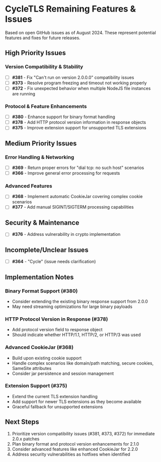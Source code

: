 # CycleTLS Remaining Features & Issues

Based on open GitHub issues as of August 2024. These represent potential features and fixes for future releases.

## High Priority Issues

### Version Compatibility & Stability
- [ ] **#381** - Fix "Can't run on version 2.0.0.0" compatibility issues
- [ ] **#373** - Resolve program freezing and timeout not working properly
- [ ] **#372** - Fix unexpected behavior when multiple NodeJS file instances are running

### Protocol & Feature Enhancements
- [ ] **#380** - Enhance support for binary format handling
- [ ] **#378** - Add HTTP protocol version information in response objects
- [ ] **#375** - Improve extension support for unsupported TLS extensions

## Medium Priority Issues

### Error Handling & Networking
- [ ] **#369** - Return proper errors for "dial tcp: no such host" scenarios
- [ ] **#366** - Improve general error processing for requests

### Advanced Features
- [ ] **#368** - Implement automatic CookieJar covering complex cookie scenarios
- [ ] **#377** - Add manual SIGINT/SIGTERM processing capabilities

## Security & Maintenance
- [ ] **#376** - Address vulnerability in crypto implementation

## Incomplete/Unclear Issues
- [ ] **#364** - "Cycle" (issue needs clarification)

## Implementation Notes

### Binary Format Support (#380)
- Consider extending the existing binary response support from 2.0.0
- May need streaming optimizations for large binary payloads

### HTTP Protocol Version in Response (#378)
- Add protocol version field to response object
- Should indicate whether HTTP/1.1, HTTP/2, or HTTP/3 was used

### Advanced CookieJar (#368)
- Build upon existing cookie support
- Handle complex scenarios like domain/path matching, secure cookies, SameSite attributes
- Consider jar persistence and session management

### Extension Support (#375)
- Extend the current TLS extension handling
- Add support for newer TLS extensions as they become available
- Graceful fallback for unsupported extensions

## Next Steps
1. Prioritize version compatibility issues (#381, #373, #372) for immediate 2.0.x patches
2. Plan binary format and protocol version enhancements for 2.1.0
3. Consider advanced features like enhanced CookieJar for 2.2.0
4. Address security vulnerabilities as hotfixes when identified